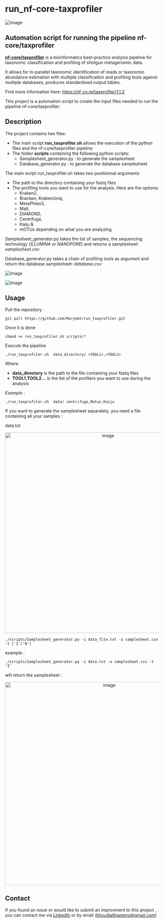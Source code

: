 # run_nf-core-taxprofiler

![image](https://github.com/KhoujSunshine/run_nf-core-taxprofiler/assets/100375394/c53c2cbe-36bb-4ec6-a37f-d6e145ace858)


## Automation script for running the pipeline nf-core/taxprofiler

**[nf-core/taxprofiler](https://github.com/nf-core/taxprofiler)** is a bioinformatics best-practice analysis pipeline for taxonomic classification and profiling of shotgun metagenomic data. 

It allows for in-parallel taxonomic identification of reads or taxonomic abundance estimation with multiple classification and profiling tools against multiple databases, produces standardised output tables.

Find more information here: https://nf-co.re/taxprofiler/1.1.2

This project is a automation script to create the input files needed to run the pipeline nf-core/taxprofiler. 


## Description
The project contains two files:
- The main script **run_taxprofiler.sh** allows the execution of the python files and the nf-core/taxprofiler pipeline
- The folder **scripts** containing the following python scripts:
  - Samplesheet_generator.py : to generate the samplesheet
  - Database_generator.py : to generate the database samplesheet


The main script run_taxprofiler.sh takes two positionnal arguments:

- The path to the directory containing your fastq files
- The profiling tools you want to use for the analysis. Here are the options:
  - Kraken2,
  - Bracken, KrakenUniq,
  - MetaPhlan3,
  - Malt,
  - DIAMOND,
  - Centrifuge,
  - Kaiju &
  - mOTUs
  depending on what you are analyzing. 

Samplesheet_generator.py takes the list of samples, the sequencing technology (*ILLUMINA* or *NANOPORE*) and returns a samplesheet: *samplesheet.csv* 

Database_generator.py takes a chain of profiling tools as argument and return the database samplesheet: *database.csv*

![image](https://github.com/KhoujSunshine/run_nf-core-taxprofiler/assets/100375394/ff128eff-1eac-4cf8-accb-45666fea6b45)

![image](https://www.google.com/url?sa=i&url=https%3A%2F%2Fgithub.com%2Ftaxprofiler&psig=AOvVaw1lEt2C-K-tU9vNudwQtQen&ust=1702462522602000&source=images&cd=vfe&opi=89978449&ved=0CBEQjRxqFwoTCMie-KzViYMDFQAAAAAdAAAAABAc)
 
## Usage

Pull the repository
```
git pull https://github.com/Maryemt/run_taxprofiler.git
```
Once it is done 
```
chmod +x run_taxprofiler.sh scripts/*
```


Execute the pipeline
```
./run_taxprofiler.sh  data_directory/ <TOOL1>,<TOOL2>
```
Where 
* **data_directory** is the path to the file containing your fastq files
* **TOOL1,TOOL2...** is the list of the profilers you want to use during the analysis


*Example* :
```
./run_taxprofiler.sh  data/ centrifuge,Motus,Kaiju
```

If you want to generate the samplesheet separately, you need a file containing all your samples :

data.txt

<p align="center">
   <img width="658" alt="image" src="https://github.com/KhoujSunshine/run_nf-core-taxprofiler/assets/100375394/2847aaeb-320d-412f-8f95-d5d78bf29de5">
</p>

```
./scripts/Samplesheet_generator.py -i data_file.txt -o samplesheet.csv -t ['I'/'N']
```
example :
```
./scripts/Samplesheet_generator.py -i data.txt -o samplesheet.csv -t 'I'
```
 will return the samplesheet :
 
 <p align="center">
<img width="667" alt="image" src="https://github.com/KhoujSunshine/run_nf-core-taxprofiler/assets/100375394/926c0cd8-676a-4c24-8e3b-28867a39a2b0">
 </p>
 

## Contact

If you found an issue or would like to submit an improvment to this project , you can contact me via [LinkedIn](https://www.linkedin.com/in/ndeye-khoudia-thiam/) or by email (khoudiathiampro@gmail.com)

